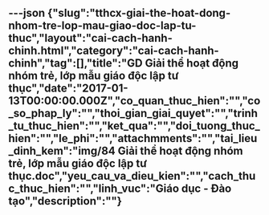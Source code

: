 ---json
{"slug":"tthcx-giai-the-hoat-dong-nhom-tre-lop-mau-giao-doc-lap-tu-thuc","layout":"cai-cach-hanh-chinh.html","category":"cai-cach-hanh-chinh","tag":[],"title":"GD Giải thể hoạt động nhóm trẻ, lớp mẫu giáo độc lập tư thục","date":"2017-01-13T00:00:00.000Z","co_quan_thuc_hien":"","co_so_phap_ly":"","thoi_gian_giai_quyet":"","trinh_tu_thuc_hien":"","ket_qua":"","doi_tuong_thuc_hien":"","le_phi":"","attachmments":"","tai_lieu_dinh_kem":"img/84 Giải thể hoạt động nhóm trẻ, lớp mẫu giáo độc lập tư thục.doc","yeu_cau_va_dieu_kien":"","cach_thuc_thuc_hien":"","linh_vuc":"Giáo dục - Đào tạo","description":""}
---
